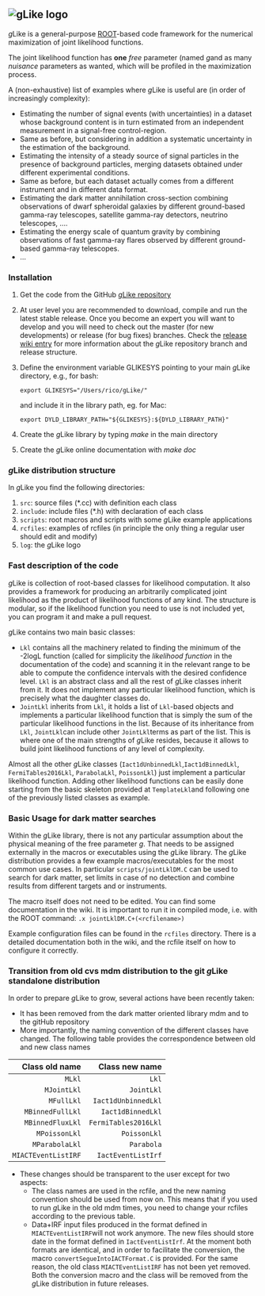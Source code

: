 ![gLike logo](https://github.com/javierrico/gLike/raw/master/logo/gLike_logo_small.png "gLike logo")
------------------------------------------------------------------------------------------------

$g$Like is a general-purpose [ROOT](root.cern.ch)-based code framework for the numerical maximization of joint likelihood functions.

The joint likelihood function has **one** *free* parameter (named $g$and as many *nuisance* parameters as wanted, which will be profiled in the  maximization process. 

A (non-exhaustive) list of examples where $g$Like is useful are (in order of increasingly complexity):

 - Estimating the number of signal events (with uncertainties) in a dataset whose background content is in turn estimated from an independent measurement in a signal-free control-region.
 - Same as before, but considering in addition a systematic uncertainty in the estimation of the background. 
 - Estimating the intensity of a steady source of signal particles in the presence of background particles, merging datasets obtained under different experimental conditions.
 - Same as before, but each dataset actually comes from a different instrument and in different data format.
 - Estimating the dark matter annihilation cross-section combining observations of dwarf spheroidal galaxies by different ground-based gamma-ray telescopes, satellite gamma-ray detectors, neutrino telescopes, ....
 - Estimating the energy scale of quantum gravity by combining observations of fast gamma-ray flares observed by different ground-based gamma-ray telescopes.
 - ...
 
### Installation
1. Get the code from the GitHub [$g$Like repository](https://github.com/javierrico/gLike)
2. At user level you are recommended to download, compile and run the latest stable release. Once you become an expert you will want to develop and you will need to check out the master (for new developments) or release (for bug fixes) branches. Check the [release wiki entry](https://github.com/javierrico/gLike/wiki/Branch-releases-log) for more information about the $g$Like repository branch and release structure.
3. Define the environment variable GLIKESYS pointing to your main $g$Like directory, e.g., for bash:

    `export GLIKESYS="/Users/rico/gLike/"`

    and include it in the library path, eg. for Mac:

      `export DYLD_LIBRARY_PATH="${GLIKESYS}:${DYLD_LIBRARY_PATH}"`
4. Create the $g$Like library by typing _make_ in the main directory
5. Create the $g$Like online documentation with _make doc_

### $g$Like distribution structure
In $g$Like you find the following directories:
1. `src`: source files (*.cc) with definition each class
2. `include`: include files (*.h) with declaration of each class 
3. `scripts`: root macros and scripts with some $g$Like example applications
4. `rcfiles`: examples of rcfiles (in principle the only thing a regular user should edit and modify)
5. `log`: the $g$Like logo

### Fast description of the code
 $g$Like is collection of root-based classes  for likelihood computation. It also provides a framework for producing an arbitrarily complicated joint likelihood as the product of likelihood functions of any kind. The structure is modular, so if the likelihood function you need to use is not included yet, you can program it and make a pull request.
 
$g$Like contains two main basic classes:
-  `Lkl` contains all the machinery related to finding the minimum of the -2logL function (called for simplicity the _likelihood function_ in the documentation of the code) and scanning it in the relevant range to be able to compute the confidence intervals with the desired confidence level. `Lkl` is an abstract class and all the rest of $g$Like classes inherit from it. It does not implement any particular likelihood function, which is precisely what the daughter classes do.
- `JointLkl` inherits from `Lkl`, it holds a list of `Lkl`-based objects and implements a particular likelihood function that is simply the sum of the particular likelihood functions in the list. Because of its inheritance from `Lkl`, `JointLkl`can include other `JointLkl`terms as part of the list. This is where one of the main strengths of $g$Like resides, because it allows to build joint likelihood functions of any level of complexity. 
 
 Almost all the other $g$Like classes (`Iact1dUnbinnedLkl`,`Iact1dBinnedLkl`, `FermiTables2016Lkl`, `ParabolaLkl`, `PoissonLkl`) just implement a particular likelihood function. Adding other likelihood functions can be easily done starting from the basic skeleton provided at `TemplateLkl`and following one of the previously listed classes as example.

### Basic Usage for dark matter searches
Within the $g$Like library, there is not any particular assumption about the physical meaning of the free parameter $g$. That needs to be assigned externally in the macros or executables using the $g$Like library.
The $g$Like distribution provides a few example macros/executables for the most common use cases. In particular `scripts/jointLklDM.C` can be used to search for dark matter, set limits in case of no detection and combine results from different targets and or instruments. 

The macro itself does not need to be edited. You can find some documentation in the wiki. It is important to run it in compiled mode, i.e. with the ROOT command:
 `.x jointLklDM.C+(<rcfilename>)`

Example configuration files can be found in the `rcfiles` directory. There is a detailed documentation both in the wiki, and the rcfile itself on how to configure it correctly. 


### Transition from old cvs mdm distribution to the git $g$Like standalone distribution

In order to prepare $g$Like to grow, several actions have been recently taken:
- It has been removed from the dark matter oriented library mdm and to the gitHub repository
- More importantly, the naming convention of the different classes have changed. The following table provides the correspondence between old and new class names

<center>

 |Class old name| Class new name|
  |----:|-----:|
  |`MLkl`  | `Lkl` |
  |`MJointLkl`  | `JointLkl` |
  |`MFullLkl`  | `Iact1dUnbinnedLkl` |
  |`MBinnedFullLkl`  | `Iact1dBinnedLkl` |
  |`MBinnedFluxLkl`  | `FermiTables2016Lkl` |
  |`MPoissonLkl`  | `PoissonLkl` |
  |`MParabolaLkl`  | `Parabola` |
  |`MIACTEventListIRF`|`IactEventListIrf`| 

</center>

- These changes should be transparent to the user except for two aspects:
	- The class names are used in the rcfile, and the new naming convention should be used from now on. This means that if you used to run $g$Like in the old mdm times, you need to change your rcfiles according to the previous table.
	- Data+IRF input files produced in the format defined in `MIACTEventListIRF`will not work anymore. The new files should store date in the format defined in `IactEventListIrf`. At the moment both formats are identical, and in order to facilitate the conversion, the macro `convertSegueIntoIACTFormat.C` is provided. For the same reason, the old class `MIACTEventListIRF` has not been yet removed. Both the conversion macro and the class will be removed from the $g$Like distribution in future releases.
